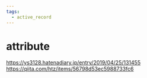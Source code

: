 ```yaml
---
tags:
  - active_record
---
```


# attribute
https://ys3128.hatenadiary.jp/entry/2019/04/25/131455
https://qiita.com/htz/items/56798d53ec5988733fc6
